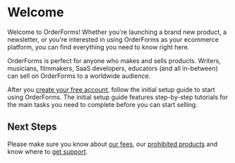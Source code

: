 # Welcome

Welcome to OrderForms! Whether you're launching a brand new product, a newsletter, or you're interested in using OrderForms as your ecommerce platform, you can find everything you need to know right here.

OrderForms is perfect for anyone who makes and sells products. Writers, musicians, filmmakers, SaaS developers, educators (and all in-between) can sell on OrderForms to a worldwide audience.

After you [create your free account]({{appUrl}}/register), follow the initial setup guide to start using OrderForms. The initial setup guide features step-by-step tutorials for the main tasks you need to complete before you can start selling.

## Next Steps

Please make sure you know about [our fees](/docs/{{version}}/fees), our [prohibited products](/docs/{{version}}/prohibited-products) and know where to [get support](/docs/{{version}}/support).

